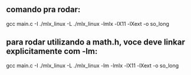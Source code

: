 ## comando pra rodar:
  gcc main.c -I ./mlx_linux -L ./mlx_linux -lmlx -lX11 -lXext -o so_long

## para rodar utilizando a math.h, voce deve linkar explicitamente com -lm:
  gcc main.c -I ./mlx_linux -L ./mlx_linux -lm -lmlx -lX11 -lXext -o so_long
